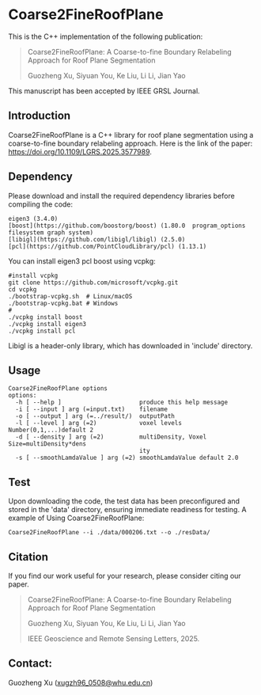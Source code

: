 # Coarse2FineRoofPlane
This is the C++ implementation of the following publication:
> Coarse2FineRoofPlane: A Coarse-to-fine Boundary Relabeling Approach for Roof Plane Segmentation
>
> Guozheng Xu, Siyuan You, Ke Liu, Li Li, Jian Yao
>
This manuscript has been accepted by IEEE GRSL Journal.

## Introduction
Coarse2FineRoofPlane is a C++ library for roof plane segmentation using a coarse-to-fine boundary relabeling approach. Here is the link of the paper: https://doi.org/10.1109/LGRS.2025.3577989.

## Dependency
Please download and install the required dependency libraries before compiling the code:
```shell script
eigen3 (3.4.0)
[boost](https://github.com/boostorg/boost) (1.80.0  program_options filesystem graph system)
[libigl](https://github.com/libigl/libigl) (2.5.0)
[pcl](https://github.com/PointCloudLibrary/pcl) (1.13.1) 
``` 
You can install eigen3 pcl boost using vcpkg:
```shell script
#install vcpkg
git clone https://github.com/microsoft/vcpkg.git
cd vcpkg
./bootstrap-vcpkg.sh  # Linux/macOS
./bootstrap-vcpkg.bat # Windows
#
./vcpkg install boost
./vcpkg install eigen3
./vcpkg install pcl
``` 
Libigl is a header-only library, which has downloaded in 'include' directory.

## Usage
```shell script
Coarse2FineRoofPlane options
options:
  -h [ --help ]                      produce this help message
  -i [ --input ] arg (=input.txt)    filename
  -o [ --output ] arg (=../result/)  outputPath
  -l [ --level ] arg (=2)            voxel levels Number(0,1,...)default 2
  -d [ --density ] arg (=2)          multiDensity, Voxel Size=multiDensity*dens
                                     ity
  -s [ --smoothLamdaValue ] arg (=2) smoothLamdaValue default 2.0
``` 

## Test
Upon downloading the code, the test data has been preconfigured and stored in the 'data' directory, ensuring immediate readiness for testing. 
A example of Using Coarse2FineRoofPlane:
```shell script
Coarse2FineRoofPlane --i ./data/000206.txt --o ./resData/ 
```
## Citation

If you find our work useful for your research, please consider citing our paper.
> Coarse2FineRoofPlane: A Coarse-to-fine Boundary Relabeling Approach for Roof Plane Segmentation
>
> Guozheng Xu, Siyuan You, Ke Liu, Li Li, Jian Yao
>
>IEEE Geoscience and Remote Sensing Letters, 2025.

## Contact:
Guozheng Xu (xugzh96_0508@whu.edu.cn)







      